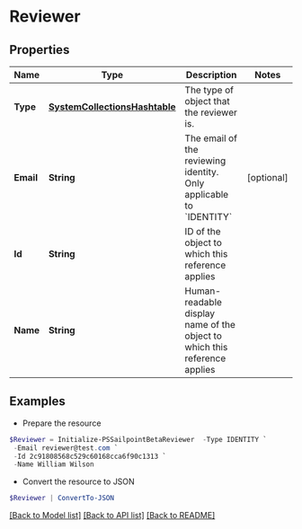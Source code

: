 # Reviewer
## Properties

Name | Type | Description | Notes
------------ | ------------- | ------------- | -------------
**Type** | [**SystemCollectionsHashtable**](.md) | The type of object that the reviewer is. | 
**Email** | **String** | The email of the reviewing identity. Only applicable to &#x60;IDENTITY&#x60; | [optional] 
**Id** | **String** | ID of the object to which this reference applies | 
**Name** | **String** | Human-readable display name of the object to which this reference applies | 

## Examples

- Prepare the resource
```powershell
$Reviewer = Initialize-PSSailpointBetaReviewer  -Type IDENTITY `
 -Email reviewer@test.com `
 -Id 2c91808568c529c60168cca6f90c1313 `
 -Name William Wilson
```

- Convert the resource to JSON
```powershell
$Reviewer | ConvertTo-JSON
```

[[Back to Model list]](../README.md#documentation-for-models) [[Back to API list]](../README.md#documentation-for-api-endpoints) [[Back to README]](../README.md)

